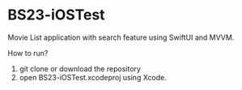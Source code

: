 # BS23-iOSTest
Movie List application with search feature using SwiftUI and MVVM.

How to run?
1. git clone or download the repository
2. open BS23-iOSTest.xcodeproj using Xcode.
